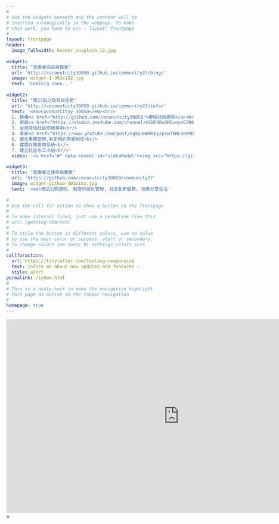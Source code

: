 ```yaml
---
#
# Use the widgets beneath and the content will be
# inserted automagically in the webpage. To make
# this work, you have to use › layout: frontpage
#
layout: frontpage
header:
  image_fullwidth: header_unsplash_12.jpg
  
widget1:
  title: "管委會成員與職掌"
  url: 'http://coconutcity30050.github.io/community27/blog/'
  image: widget-1-302x182.jpg
  text: 'Cominig Soon...'
  
widget2:
  title: "第27屆之政見與任務"
  url: 'http://coconutcity30050.github.io/community27/info/'
  text: '<em>CoconutCityy 30050</em><br/>
  1. 建構<a href="http://github.com/coconutcity30050">椰城社區網頁</a><br/>
  2. 架設<a href="https://studio.youtube.com/channel/UCWDGBuGMQvoysG398_kcrhw/content/posts">社區雲端論壇</a><br/>
  3. 全面評估社區修繕事項<br/>
  4. 革新<a href="https://www.youtube.com/post/Ugkx1HW9kOyJpswTkNCxBX9DCnU4zcyM-7Ho">工程採購制度</a><br/> 
  5. 優化事務管理,制定規約落實制度<br/>
  6. 建置財務查詢系統<br/>
  7. 建立社區志工小組<br/>'
  video: '<a href="#" data-reveal-id="videoModal"><img src="https://github.com/coconutcity30050/community27/blob/gh-pages/images/coconutcity30050-nightview-video-459x258.png?raw=true" width="302" height="182" alt=""/></a>'
  
widget3:
  title: "管委會之使命與願景"
  url: 'https://github.com/coconutcity30050/community27'
  image: widget-github-303x182.jpg
  text: '<em>資訊公開透明, 制度科技化管理, 社區創新服務, 快樂分享生活'
  
#
# Use the call for action to show a button on the frontpage
#
# To make internal links, just use a permalink like this
# url: /getting-started/
#
# To style the button in different colors, use no value
# to use the main color or success, alert or secondary.
# To change colors see sass/_01_settings_colors.scss
#
callforaction:
  url: https://tinyletter.com/feeling-responsive
  text: Inform me about new updates and features ›
  style: alert
permalink: /index.html
#
# This is a nasty hack to make the navigation highlight
# this page as active in the topbar navigation
#
homepage: true
---
```


<div id="videoModal" class="reveal-modal large" data-reveal="">
  <div class="flex-video widescreen vimeo" style="display: block;">
    <iframe width="925" height="520" src="https://www.youtube.com/embed/Z7l5DZwq85g" title="椰城之夜 (feat. 新竹椰城社區~E棟頂樓)" frameborder="0" allow="accelerometer; autoplay; clipboard-write; encrypted-media; gyroscope; picture-in-picture; web-share" referrerpolicy="strict-origin-when-cross-origin" allowfullscreen></iframe>
  </div>
  <a class="close-reveal-modal">&#215;</a>
</div>
